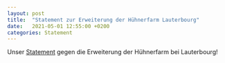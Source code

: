 ```yaml
---
layout: post
title:  "Statement zur Erweiterung der Hühnerfarm Lauterbourg"
date:   2021-05-01 12:55:00 +0200
categories: Statement
---
```


Unser <a href="/assets/pdf/Statement_zum_Antrag_der_PEARL_OEUFS_MODERY_Fridays_for_Future_Landau.pdf">Statement</a>  gegen die Erweiterung der Hühnerfarm bei Lauterbourg!
